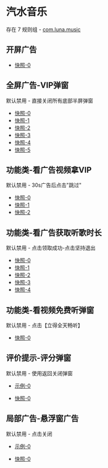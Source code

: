 # 汽水音乐

存在 7 规则组 - [com.luna.music](/src/apps/com.luna.music.ts)

## 开屏广告

- [快照-0](https://i.gkd.li/i/14232395)

## 全屏广告-VIP弹窗

默认禁用 - 直接关闭所有底部半屏弹窗

- [快照-0](https://i.gkd.li/i/13533795)
- [快照-1](https://i.gkd.li/i/13660652)
- [快照-2](https://i.gkd.li/i/13533797)
- [快照-3](https://i.gkd.li/i/13613296)
- [快照-4](https://i.gkd.li/i/14767233)
- [快照-5](https://i.gkd.li/i/13613296)

## 功能类-看广告视频拿VIP

默认禁用 - 30s广告后点击"跳过"

- [快照-0](https://i.gkd.li/i/13611006)
- [快照-1](https://i.gkd.li/i/13613085)
- [快照-2](https://i.gkd.li/i/13613184)

## 功能类-看广告获取听歌时长

默认禁用 - 点击领取成功-点击坚持退出

- [快照-0](https://i.gkd.li/i/14767236)
- [快照-1](https://i.gkd.li/i/14391770)
- [快照-2](https://i.gkd.li/i/15033124)
- [快照-3](https://i.gkd.li/i/14767235)
- [快照-4](https://i.gkd.li/i/15033126)

## 功能类-看视频免费听弹窗

默认禁用 - 点击【立得全天畅听】

- [快照-0](https://i.gkd.li/i/14237527)

## 评价提示-评分弹窗

默认禁用 - 使用返回关闭弹窗

- [示例-0](https://m.gkd.li/57941037/a7e53af0-8b84-4619-b369-69b949ab2ce4)

- [快照-0](https://i.gkd.li/i/14720841)

## 局部广告-悬浮窗广告

默认禁用 - 点击关闭

- [示例-0](https://m.gkd.li/57941037/8a427d5f-680b-4562-9cf3-90b1db82df0f)

- [快照-0](https://i.gkd.li/i/13674376)
